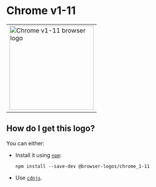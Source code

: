 # Chrome v1-11

<table>
    <tr height=230>
        <td>
            <a href="https://github.com/alrra/browser-logos/tree/d53b128e258b0bcc2e52dd899fabce4809709870/src/archive/chrome_1-11">
                <img width=220 src="https://raw.githubusercontent.com/alrra/browser-logos/d53b128e258b0bcc2e52dd899fabce4809709870/src/archive/chrome_1-11/chrome_1-11.svg?sanitize=true" alt="Chrome v1-11 browser logo">
            </a>
        </td>
    </tr>
</table>

## How do I get this logo?

You can either:

* Install it using [`npm`][npm]:

  `npm install --save-dev @browser-logos/chrome_1-11`

* Use [`cdnjs`][cdnjs].

<!-- Link labels: -->

[cdnjs]: https://cdnjs.com/libraries/browser-logos
[npm]: https://www.npmjs.com/
